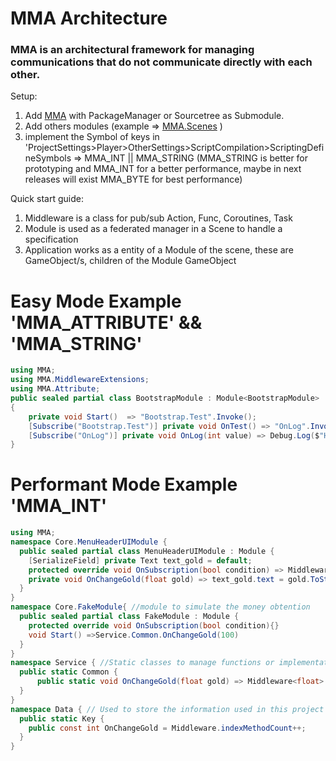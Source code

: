 # MMA Architecture 
### MMA is an architectural framework for managing communications that do not communicate directly with each other.

Setup:
1. Add [MMA](https://github.com/MMA-Architecture/mma.git) with PackageManager or Sourcetree as Submodule.
2. Add others modules (example => [MMA.Scenes](https://github.com/MMA-Architecture/mma.scenes.git) )
3. implement the Symbol of keys in 'ProjectSettings>Player>OtherSettings>ScriptCompilation>ScriptingDefineSymbols => MMA_INT || MMA_STRING
(MMA_STRING is better for prototyping and MMA_INT for a better performance, maybe in next releases will exist MMA_BYTE for best performance)

Quick start guide:
1. Middleware is a class for pub/sub Action, Func, Coroutines, Task
2. Module is used as a federated manager in a Scene to handle a specification
3. Application works as a entity of a Module of the scene, these are GameObject/s, children of the Module GameObject

# Easy Mode Example 'MMA_ATTRIBUTE' && 'MMA_STRING'
```cs
using MMA;
using MMA.MiddlewareExtensions;
using MMA.Attribute;
public sealed partial class BootstrapModule : Module<BootstrapModule>
{
    private void Start()  => "Bootstrap.Test".Invoke();
    [Subscribe("Bootstrap.Test")] private void OnTest() => "OnLog".Invoke(123);
    [Subscribe("OnLog")] private void OnLog(int value) => Debug.Log($"Hello World! {value}");
}
```

# Performant Mode Example 'MMA_INT'
```cs
using MMA;
namespace Core.MenuHeaderUIModule {
  public sealed partial class MenuHeaderUIModule : Module {
    [SerializeField] private Text text_gold = default;
    protected override void OnSubscription(bool condition) => Middleware<float>.Subscribe_Publish(condition, Data.Key.OnChangeGold, OnChangeGold);
    private void OnChangeGold(float gold) => text_gold.text = gold.ToString();
  }
}
namespace Core.FakeModule{ //module to simulate the money obtention
  public sealed partial class FakeModule : Module {  
    protected override void OnSubscription(bool condition){}
    void Start() =>Service.Common.OnChangeGold(100)
  }
}
namespace Service { //Static classes to manage functions or implementations of Modules, it uses Data's Assembly reference
  public static Common {
      public static void OnChangeGold(float gold) => Middleware<float>.Invoke_Publish(Data.Key.OnChangeGold, gold);
  }
}
namespace Data { // Used to store the information used in this project (because is only useful for this project)
  public static Key {
    public const int OnChangeGold = Middleware.indexMethodCount++;
  }
}
```
